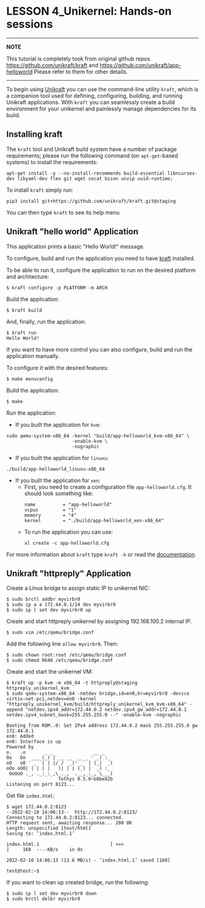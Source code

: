 # LESSON 4_Unikernel: Hands-on sessions

---
**NOTE**

This tutorial is completely took from original github repos https://github.com/unikraft/kraft and https://github.com/unikraft/app-helloworld
Please refer to them for other details.

---


To begin using [Unikraft](https://unikraft.org) you can use the
command-line utility `kraft`, which is a companion tool used for
defining, configuring, building, and running Unikraft applications.
With `kraft` you can seamlessly create a build environment for your
unikernel and painlessly manage dependencies for its build.

## Installing kraft

The `kraft` tool and Unikraft build system have a number of package
requirements; please run the following command (on `apt-get`-based systems) to
install the requirements:

    apt-get install -y --no-install-recommends build-essential libncurses-dev libyaml-dev flex git wget socat bison unzip uuid-runtime;

To install `kraft` simply run:

    pip3 install git+https://github.com/unikraft/kraft.git@staging

You can then type `kraft` to see its help menu

## Unikraft "hello world" Application

This application prints a basic "Hello World!" message.

To configure, build and run the application you need to have [kraft](https://github.com/unikraft/kraft) installed.

To be able to run it, configure the application to run on the desired platform and architecture:
```
$ kraft configure -p PLATFORM -m ARCH
```

Build the application:
```
$ kraft build
```

And, finally, run the application:
```
$ kraft run
Hello World!
```

If you want to have more control you can also configure, build and run the application manually.

To configure it with the desired features:
```
$ make menuconfig
```

Build the application:
```
$ make
```

Run the application:
- If you built the application for `kvm`:
```
sudo qemu-system-x86_64 -kernel "build/app-helloworld_kvm-x86_64" \
                        -enable-kvm \
                        -nographic
```

- If you built the application for `linuxu`:
```
./build/app-helloworld_linuxu-x86_64
```

- If you built the application for `xen`:
  - First, you need to create a configuration file `app-helloworld.cfg`.
    It should look something like:
    ```
    name          = "app-helloworld"
    vcpus         = "1"
    memory        = "4"
    kernel        = "./build/app-helloworld_xen-x86_64"
    ```
  - To run the application you can use:
    ```
    xl create -c app-helloworld.cfg
    ```

For more information about `kraft` type `kraft -h` or read the
[documentation](http://docs.unikraft.org).

## Unikraft "httpreply" Application

Create a Linux bridge to assign static IP to unikernel NIC:

```
$ sudo brctl addbr myvirbr0
$ sudo ip a a 172.44.0.1/24 dev myvirbr0
$ sudo ip l set dev myvirbr0 up
```

Create and start httpreply unikernel by assigning 192.168.100.2 internal IP.

```
$ sudo vim /etc/qemu/bridge.conf
```

Add the following line ``allow myvirbr0``. Then:

```
$ sudo chown root:root /etc/qemu/bridge.conf
$ sudo chmod 0640 /etc/qemu/bridge.conf
```

Create and start the unikernel VM:

```
$ kraft up -p kvm -m x86_64 -t httpreply@staging httpreply_unikernel_kvm
$ sudo qemu-system-x86_64 -netdev bridge,id=en0,br=myvirbr0 -device virtio-net-pci,netdev=en0 -kernel "httpreply_unikernel_kvm/build/httpreply_unikernel_kvm_kvm-x86_64" -append "netdev.ipv4_addr=172.44.0.2 netdev.ipv4_gw_addr=172.44.0.1 netdev.ipv4_subnet_mask=255.255.255.0 --" -enable-kvm -nographic 

Booting from ROM..0: Set IPv4 address 172.44.0.2 mask 255.255.255.0 gw 172.44.0.1
en0: Added
en0: Interface is up
Powered by
o.   .o       _ _               __ _
Oo   Oo  ___ (_) | __ __  __ _ ' _) :_
oO   oO ' _ `| | |/ /  _)' _` | |_|  _)
oOo oOO| | | | |   (| | | (_) |  _) :_
 OoOoO ._, ._:_:_,\_._,  .__,_:_, \___)
                   Tethys 0.5.0~b8be82b
Listening on port 8123...
```

Get file ``index.html``:

```
$ wget 172.44.0.2:8123
--2022-02-10 14:06:13--  http://172.44.0.2:8123/
Connecting to 172.44.0.2:8123... connected.
HTTP request sent, awaiting response... 200 OK
Length: unspecified [text/html]
Saving to: ‘index.html.1’

index.html.1                          [ <=>                                                         ]     160  --.-KB/s    in 0s

2022-02-10 14:06:13 (13.6 MB/s) - ‘index.html.1’ saved [160]

test@test:~$
```

If you want to clean up created bridge, run the following:

```
$ sudo ip l set dev myvirbr0 down
$ sudo brctl delbr myvirbr0
```
